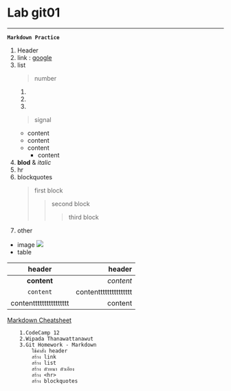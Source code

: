 #  **Lab git01** 
---
**`Markdown Practice`**
1. Header  
2. link : [google](https://www.google.com)
3. list  
    > number
    1.
    2.
    3.  
    > signal
    + content  
    - content
    * content
        * content
4. **blod** & *italic*
5. hr
6. blockquotes
    > first block
    >> second block
    >>> third block
10. other  

* image
    ![](https://picsum.photos/200/50) 
* table  

|header | header |  
|:--:|--:|
| **content**| *content* | 
|`content`| contenttttttttttttttt |
|contentttttttttttttttt | content |

[Markdown Cheatsheet](https://github.com/adam-p/markdown-here/wiki/Markdown-Cheatsheet)
        
        1.CodeCamp 12
        2.Wipada Thanawattanawut
        3.Git Homework - Markdown
            ใช้คำสั่ง header
            สร้าง link
            สร้าง list
            สร้าง ตัวหนา ตัวเอียง
            สร้าง <hr>
            สร้าง blockquotes
